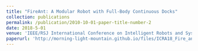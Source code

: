 ```yaml
---
title: "FireAnt: A Modular Robot with Full-Body Continuous Docks"
collection: publications
permalink: /publication/2010-10-01-paper-title-number-2
date: 2018-5-01
venue: 'IEEE/RSJ International Conference on Intelligent Robots and Systems (ICRA 2018) '
paperurl: 'http://morning-light-mountain.github.io/files/ICRA18_Fire_ant.pdf'
---
```



